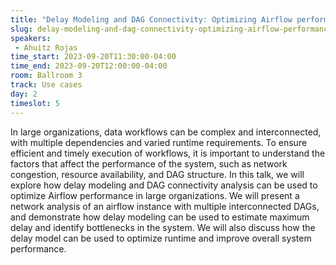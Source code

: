 ```yaml
---
title: "Delay Modeling and DAG Connectivity: Optimizing Airflow performance in large organizations"
slug: delay-modeling-and-dag-connectivity-optimizing-airflow-performance-in-large-organizations
speakers:
 - Ahuitz Rojas
time_start: 2023-09-20T11:30:00-04:00
time_end: 2023-09-20T12:00:00-04:00
room: Ballroom 3
track: Use cases
day: 2
timeslot: 5
---
```


In large organizations, data workflows can be complex and interconnected, with multiple dependencies and varied runtime requirements. To ensure efficient and timely execution of workflows, it is important to understand the factors that affect the performance of the system, such as network congestion, resource availability, and DAG structure. In this talk, we will explore how delay modeling and DAG connectivity analysis can be used to optimize Airflow performance in large organizations. We will present a network analysis of an airflow instance with multiple interconnected DAGs, and demonstrate how delay modeling can be used to estimate maximum delay and identify bottlenecks in the system. We will also discuss how the delay model can be used to optimize runtime and improve overall system performance.